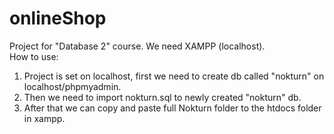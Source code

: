 # onlineShop
Project for "Database 2" course. We need XAMPP (localhost).
<br />How to use:
1) Project is set on localhost, first we need to create db called "nokturn" on localhost/phpmyadmin.
2) Then we need to import nokturn.sql to newly created "nokturn" db.
3) After that we can copy and paste full Nokturn folder to the htdocs folder in xampp.
